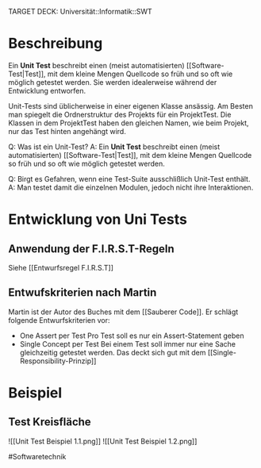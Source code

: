 TARGET DECK: Universität::Informatik::SWT

 # Beschreibung
Ein **Unit Test** beschreibt einen (meist automatisierten) [[Software-Test|Test]], mit dem kleine Mengen Quellcode so früh und so oft wie möglich getestet werden.
Sie werden idealerweise während der Entwicklung entworfen.

Unit-Tests sind üblicherweise in einer eigenen Klasse ansässig.
Am Besten man spiegelt die Ordnerstruktur des Projekts für ein ProjektTest.
Die Klassen in dem ProjektTest haben den gleichen Namen, wie beim Projekt, nur das Test hinten angehängt wird.

Q: Was ist ein Unit-Test?
A: Ein **Unit Test** beschreibt einen (meist automatisierten) [[Software-Test|Test]], mit dem kleine Mengen Quellcode so früh und so oft wie möglich getestet werden.
<!--ID: 1642952241736-->


Q: Birgt es Gefahren, wenn eine Test-Suite ausschlißlich Unit-Test enthält.
A: Man testet damit die einzelnen Modulen, jedoch nicht ihre Interaktionen.
<!--ID: 1642952241889-->


# Entwicklung von Uni Tests
## Anwendung der F.I.R.S.T-Regeln
Siehe [[Entwurfsregel F.I.R.S.T]]

## Entwufskriterien nach Martin
Martin ist der Autor des Buches mit dem [[Sauberer Code]]. Er schlägt folgende Entwurfskriterien vor:
- One Assert per Test
Pro Test soll es nur ein Assert-Statement geben
- Single Concept per Test
Bei einem Test soll immer nur eine Sache gleichzeitig getestet werden. Das deckt sich gut mit dem [[Single-Responsibility-Prinzip]]

# Beispiel
## Test Kreisfläche
![[Unit Test Beispiel 1.1.png]]
![[Unit Test Beispiel 1.2.png]]

#Softwaretechnik 